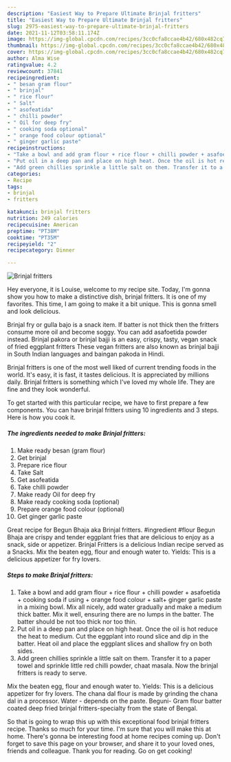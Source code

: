 ```yaml
---
description: "Easiest Way to Prepare Ultimate Brinjal fritters"
title: "Easiest Way to Prepare Ultimate Brinjal fritters"
slug: 2975-easiest-way-to-prepare-ultimate-brinjal-fritters
date: 2021-11-12T03:58:11.174Z
image: https://img-global.cpcdn.com/recipes/3cc0cfa8ccae4b42/680x482cq70/brinjal-fritters-recipe-main-photo.jpg
thumbnail: https://img-global.cpcdn.com/recipes/3cc0cfa8ccae4b42/680x482cq70/brinjal-fritters-recipe-main-photo.jpg
cover: https://img-global.cpcdn.com/recipes/3cc0cfa8ccae4b42/680x482cq70/brinjal-fritters-recipe-main-photo.jpg
author: Alma Wise
ratingvalue: 4.2
reviewcount: 37841
recipeingredient:
- " besan gram flour"
- " brinjal"
- " rice flour"
- " Salt"
- " asofeatida"
- " chilli powder"
- " Oil for deep fry"
- " cooking soda optional"
- " orange food colour optional"
- " ginger garlic paste"
recipeinstructions:
- "Take a bowl and add gram flour + rice flour + chilli powder + asafoetida + cooking soda if using + orange food colour + salt+ ginger garlic paste in a mixing bowl. Mix all nicely, add water gradually and make a medium thick batter. Mix it well, ensuring there are no lumps in the batter. The batter should be not too thick nor too thin."
- "Put oil in a deep pan and place on high heat. Once the oil is hot reduce the heat to medium. Cut the eggplant into round slice and dip in the batter. Heat oil and place the eggplant slices and shallow fry on both sides."
- "Add green chillies sprinkle a little salt on them. Transfer it to a paper towel and sprinkle little red chilli powder, chaat masala. Now the brinjal fritters is ready to serve."
categories:
- Recipe
tags:
- brinjal
- fritters

katakunci: brinjal fritters 
nutrition: 249 calories
recipecuisine: American
preptime: "PT38M"
cooktime: "PT35M"
recipeyield: "2"
recipecategory: Dinner

---
```



![Brinjal fritters](https://img-global.cpcdn.com/recipes/3cc0cfa8ccae4b42/680x482cq70/brinjal-fritters-recipe-main-photo.jpg)

Hey everyone, it is Louise, welcome to my recipe site. Today, I'm gonna show you how to make a distinctive dish, brinjal fritters. It is one of my favorites. This time, I am going to make it a bit unique. This is gonna smell and look delicious.

Brinjal fry or gulla bajo is a snack item. If batter is not thick then the fritters consume more oil and become soggy. You can add asafoetida powder instead. Brinjal pakora or brinjal bajji is an easy, crispy, tasty, vegan snack of fried eggplant fritters These vegan fritters are also known as brinjal bajji in South Indian languages and baingan pakoda in Hindi.

Brinjal fritters is one of the most well liked of current trending foods in the world. It's easy, it is fast, it tastes delicious. It is appreciated by millions daily. Brinjal fritters is something which I've loved my whole life. They are fine and they look wonderful.


To get started with this particular recipe, we have to first prepare a few components. You can have brinjal fritters using 10 ingredients and 3 steps. Here is how you cook it.

<!--inarticleads1-->

##### The ingredients needed to make Brinjal fritters:

1. Make ready  besan (gram flour)
1. Get  brinjal
1. Prepare  rice flour
1. Take  Salt
1. Get  asofeatida
1. Take  chilli powder
1. Make ready  Oil for deep fry
1. Make ready  cooking soda (optional)
1. Prepare  orange food colour (optional)
1. Get  ginger garlic paste


Great recipe for Begun Bhaja aka Brinjal fritters. #ingredient #flour Begun Bhaja are crispy and tender eggplant fries that are delicious to enjoy as a snack, side or appetizer. Brinjal Fritters is a delicious Indian recipe served as a Snacks. Mix the beaten egg, flour and enough water to. Yields: This is a delicious appetizer for fry lovers. 

<!--inarticleads2-->

##### Steps to make Brinjal fritters:

1. Take a bowl and add gram flour + rice flour + chilli powder + asafoetida + cooking soda if using + orange food colour + salt+ ginger garlic paste in a mixing bowl. Mix all nicely, add water gradually and make a medium thick batter. Mix it well, ensuring there are no lumps in the batter. The batter should be not too thick nor too thin.
1. Put oil in a deep pan and place on high heat. Once the oil is hot reduce the heat to medium. Cut the eggplant into round slice and dip in the batter. Heat oil and place the eggplant slices and shallow fry on both sides.
1. Add green chillies sprinkle a little salt on them. Transfer it to a paper towel and sprinkle little red chilli powder, chaat masala. Now the brinjal fritters is ready to serve.


Mix the beaten egg, flour and enough water to. Yields: This is a delicious appetizer for fry lovers. The chana dal flour is made by grinding the chana dal in a processor. Water - depends on the paste. Beguni- Gram flour batter coated deep fried brinjal fritters-specialty from the state of Bengal. 

So that is going to wrap this up with this exceptional food brinjal fritters recipe. Thanks so much for your time. I'm sure that you will make this at home. There's gonna be interesting food at home recipes coming up. Don't forget to save this page on your browser, and share it to your loved ones, friends and colleague. Thank you for reading. Go on get cooking!
